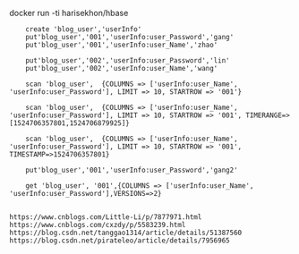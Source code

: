 docker run -ti harisekhon/hbase

        create 'blog_user','userInfo'
        put'blog_user','001','userInfo:user_Password','gang'
        put'blog_user','001','userInfo:user_Name','zhao'

        put'blog_user','002','userInfo:user_Password','lin'
        put'blog_user','002','userInfo:user_Name','wang'

        scan 'blog_user',  {COLUMNS => ['userInfo:user_Name', 'userInfo:user_Password'], LIMIT => 10, STARTROW => '001'}

        scan 'blog_user',  {COLUMNS => ['userInfo:user_Name', 'userInfo:user_Password'], LIMIT => 10, STARTROW => '001', TIMERANGE=>[1524706357801,1524706879925]}

        scan 'blog_user',  {COLUMNS => ['userInfo:user_Name', 'userInfo:user_Password'], LIMIT => 10, STARTROW => '001', TIMESTAMP=>1524706357801}

        put'blog_user','001','userInfo:user_Password','gang2'

        get 'blog_user', '001',{COLUMNS => ['userInfo:user_Name', 'userInfo:user_Password'],VERSIONS=>2}


    https://www.cnblogs.com/Little-Li/p/7877971.html
    https://www.cnblogs.com/cxzdy/p/5583239.html
    https://blog.csdn.net/tanggao1314/article/details/51387560
    https://blog.csdn.net/pirateleo/article/details/7956965
